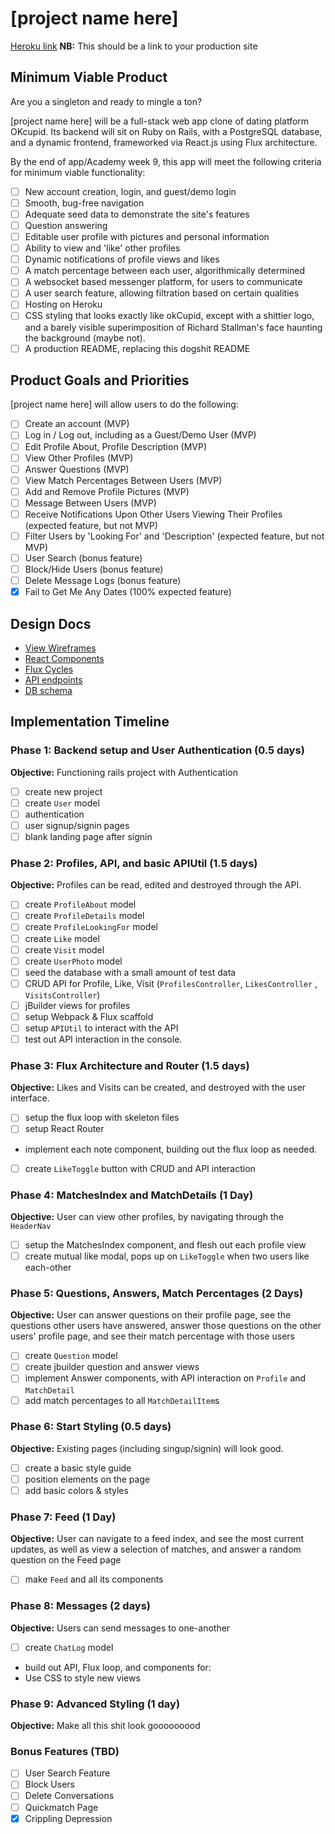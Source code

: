 # [project name here]

[Heroku link][heroku] **NB:** This should be a link to your production site

[heroku]: http://www.herokuapp.com

## Minimum Viable Product

Are you a singleton and ready to mingle a ton?

[project name here] will be a full-stack web app clone of dating platform OKcupid. Its backend will sit on Ruby on Rails, with a PostgreSQL database, and a dynamic frontend, frameworked via React.js using Flux architecture.

By the end of app/Academy week 9, this app will meet the following criteria for minimum viable functionality:

- [ ] New account creation, login, and guest/demo login
- [ ] Smooth, bug-free navigation
- [ ] Adequate seed data to demonstrate the site's features
- [ ] Question answering
- [ ] Editable user profile with pictures and personal information
- [ ] Ability to view and 'like' other profiles
- [ ] Dynamic notifications of profile views and likes
- [ ] A match percentage between each user, algorithmically determined
- [ ] A websocket based messenger platform, for users to communicate
- [ ] A user search feature, allowing filtration based on certain qualities
- [ ] Hosting on Heroku
- [ ] CSS styling that looks exactly like okCupid, except with a shittier logo, and a barely visible superimposition of Richard Stallman's face haunting the background (maybe not).
- [ ] A production README, replacing this dogshit README

## Product Goals and Priorities

[project name here] will allow users to do the following:

<!-- This is a Markdown checklist. Use it to keep track of your
progress. Put an x between the brackets for a checkmark: [x] -->

- [ ] Create an account (MVP)
- [ ] Log in / Log out, including as a Guest/Demo User (MVP)
- [ ] Edit Profile About, Profile Description (MVP)
- [ ] View Other Profiles (MVP)
- [ ] Answer Questions (MVP)
- [ ] View Match Percentages Between Users (MVP)
- [ ] Add and Remove Profile Pictures (MVP)
- [ ] Message Between Users (MVP)
- [ ] Receive Notifications Upon Other Users Viewing Their Profiles (expected feature, but not MVP)
- [ ] Filter Users by 'Looking For' and 'Description' (expected feature, but not MVP)
- [ ] User Search (bonus feature)
- [ ] Block/Hide Users (bonus feature)
- [ ] Delete Message Logs (bonus feature)
- [x] Fail to Get Me Any Dates (100% expected feature)

## Design Docs
* [View Wireframes][views]
* [React Components][components]
* [Flux Cycles][flux-cycles]
* [API endpoints][api-endpoints]
* [DB schema][schema]

[views]: ./docs/views.md
[components]: ./docs/components.md
[flux-cycles]: ./docs/flux-cycles.md
[api-endpoints]: ./docs/api-endpoints.md
[schema]: ./docs/schema.md

## Implementation Timeline

### Phase 1: Backend setup and User Authentication (0.5 days)

**Objective:** Functioning rails project with Authentication

- [ ] create new project
- [ ] create `User` model
- [ ] authentication
- [ ] user signup/signin pages
- [ ] blank landing page after signin

### Phase 2: Profiles, API, and basic APIUtil (1.5 days)

**Objective:** Profiles can be read, edited and destroyed through
the API.

- [ ] create `ProfileAbout` model
- [ ] create `ProfileDetails` model
- [ ] create `ProfileLookingFor` model
- [ ] create `Like` model
- [ ] create `Visit` model
- [ ] create `UserPhoto` model
- [ ] seed the database with a small amount of test data
- [ ] CRUD API for Profile, Like, Visit (`ProfilesController`, `LikesController` , `VisitsController`)
- [ ] jBuilder views for profiles
- [ ] setup Webpack & Flux scaffold
- [ ] setup `APIUtil` to interact with the API
- [ ] test out API interaction in the console.

### Phase 3: Flux Architecture and Router (1.5 days)

**Objective:** Likes and Visits can be created, and destroyed with the
user interface.

- [ ] setup the flux loop with skeleton files
- [ ] setup React Router
- implement each note component, building out the flux loop as needed.
- [ ] create `LikeToggle` button with CRUD and API interaction

### Phase 4: MatchesIndex and MatchDetails (1 Day)

**Objective:** User can view other profiles, by navigating through the `HeaderNav`

- [ ] setup the MatchesIndex component, and flesh out each profile view
- [ ] create mutual like modal, pops up on `LikeToggle` when two users like each-other

### Phase 5: Questions, Answers, Match Percentages (2 Days)

**Objective:** User can answer questions on their profile page, see the questions other users have answered, answer those questions on the other users' profile page, and see their match percentage with those users

- [ ] create `Question` model
- [ ] create jbuilder question and answer views
- [ ] implement Answer components, with API interaction on `Profile` and `MatchDetail`
- [ ] add match percentages to all `MatchDetailItem`s

### Phase 6: Start Styling (0.5 days)

**Objective:** Existing pages (including singup/signin) will look good.

- [ ] create a basic style guide
- [ ] position elements on the page
- [ ] add basic colors & styles

### Phase 7: Feed (1 Day)

**Objective:** User can navigate to a feed index, and see the most current updates, as well as view a selection of matches, and answer a random question on the Feed page

- [ ] make `Feed` and all its components

### Phase 8: Messages (2 days)

**Objective:** Users can send messages to one-another

- [ ] create `ChatLog` model
- build out API, Flux loop, and components for:
- Use CSS to style new views

### Phase 9: Advanced Styling (1 day)

**Objective:** Make all this shit look gooooooood

### Bonus Features (TBD)
- [ ] User Search Feature
- [ ] Block Users
- [ ] Delete Conversations
- [ ] Quickmatch Page
- [x] Crippling Depression

[phase-one]: ./docs/phases/phase1.md
[phase-two]: ./docs/phases/phase2.md
[phase-three]: ./docs/phases/phase3.md
[phase-four]: ./docs/phases/phase4.md
[phase-five]: ./docs/phases/phase5.md
[phase-six]: ./docs/phases/phase6.md
[phase-seven]: ./docs/phases/phase7.md
[phase-eight]: ./docs/phases/phase8.md
[phase-nine]: ./docs/phases/phase9.md
